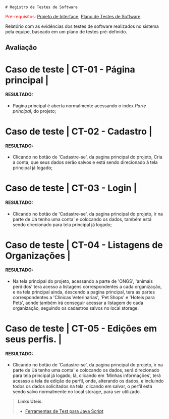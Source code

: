                                                                                                                                                                                                                                                                                                                                                                                                                                                                                                                                                                                                                                                                                  # Registro de Testes de Software

<span style="color:red">Pré-requisitos: <a href="3-Projeto de Interface.md"> Projeto de Interface</a></span>, <a href="8-Plano de Testes de Software.md"> Plano de Testes de Software</a>

Relatório com as evidências dos testes de software realizados no sistema pela equipe, baseado em um plano de testes pré-definido.

## Avaliação


# Caso de teste      | CT-01 - Página principal |
#### RESULTADO: 
- Pagina principal é aberta normalmente acessando o index *Parte principal*, do projeto;


# Caso de teste     | CT-02 - Cadastro   |
#### RESULTADO:
- Clicando no botão de 'Cadastre-se', da pagina principal do projeto, Cria a conta, que seus dados serão salvos e está sendo direcionado à tela principal já logado;


# Caso de teste     | CT-03 - Login |
#### RESULTADO:
- Clicando no botão de 'Cadastre-se', da pagina principal do projeto, ir na parte de 'Já tenho uma conta' e colocando os dados, também está sendo direcionado para tela principal já logado;


# Caso de teste     | CT-04 - Listagens de Organizações  |
#### RESULTADO:
- Na tela principal do projeto, acessando a parte de 'ONGS', 'animais perdidos' tera acesso a listagens correspondentes a cada organização, e na tela principal ainda, descendo a pagina principal, tera as partes correspondentes a 'Clinicas Veterinarias', 'Pet Shops' e 'Hoteis para Pets', aonde também irá conseguir acessar a listagem de cada organização, seguindo os cadastros salvos no local storage.


# Caso de teste     | CT-05 - Edições em seus perfis.  |
#### RESULTADO:
- Clicando no botão de 'Cadastre-se', da pagina principal do projeto, ir na parte de 'Já tenho uma conta' e colocando os dados, será direcionado para tela principal já logado, lá, clicando em 'Minhas informações', terá acessso a tela de edição de perfil, onde, alterando os dados, e incluindo todos os dados solicitados na tela, clicando em salvar, o perfil está sendo salvo normalmente no local storage, para ser utilizado.




> **Links Úteis**:
> - [Ferramentas de Test para Java Script](https://geekflare.com/javascript-unit-testing/)